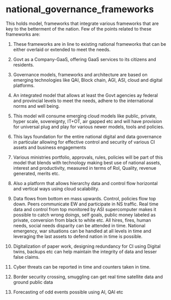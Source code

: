 # national_governance_frameworks
This holds model, frameworks that integrate various frameworks that are key to the betterment of the nation. Few of the points related to these frameworks are: 

1.	These frameworks are in line to existing national frameworks that can be either overlaid or extended to meet the needs.

2.	Govt as a Company-GaaS, offering GaaS services to its citizens and residents.

3.	Governance models, frameworks and architecture are based on emerging technologies like QAI, Block chain, AGI, ASI, cloud and digital platforms.

4.	An integrated model that allows at least the Govt agencies ay federal and provincial levels to meet the needs, adhere to the international norms and well being.

5.	This model will consume emerging cloud models like public, private, hyper scale, sovereignty, IT+OT, air gapped etc and will have provision for universal plug and play for various newer models, tools and policies.

6.	This lays foundation for the entire national digital and data governance in particular allowing for effective control and security of various CI assets and business engagements 

7.	Various ministries portfolio, approvals, rules, policies will be part of this model that blends with technology making best use of national assets, interest and productivity, measured in terms of RoI, Quality, revenue generated, merits etc.

8.	Also a platform that allows hierarchy data and control flow horizontal and vertical ways using cloud scalability.

9.	Data flows from bottom en mass upwards. Control, policies flow top down. Peers communicate EW and participate in NS traffic. Real time data and control from top monitored by ASI supercomputer makes it possible to catch wrong doings, self goals, public money labeled as private, conversion from black to white etc. All hires, fires, human needs, social needs disparity can be attended in time. National emergency, war situations can be handled at all levels in time and leveraging the last assets to defend nation in time is possible.

10.	Digitalization of paper work, designing redundancy for CI using Digital twins, backups etc can help maintain the integrity of data and lesser false claims.

11.	Cyber threats can be reported in time and counters taken in time.

12.	Border security crossing, smuggling can get real time satellite data and ground public data 

13.	Forecasting of odd events possible using AI, QAI etc

